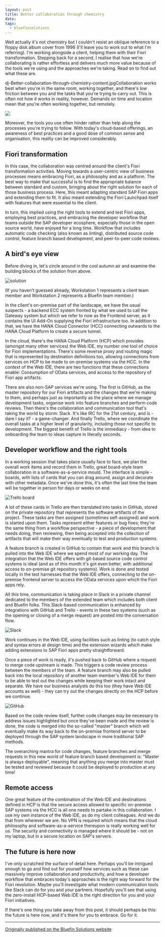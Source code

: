 ```yaml
---
layout: post
title: Better collaboration through chemistry
date: 
tags:
  - bluefinsolutions
---
```


Well actually it's not chemistry but I couldn't resist an oblique reference to a floppy disk album cover from 1996 (I'll leave you to work out to what I'm referring). I'm working alongside a client, helping them with their Fiori transformation. Stepping back for a second, I realise that how we're collaborating is rather effortless and delivers much more value because of the tools we're using and the approaches we're taking. Read on to find out what these are.

dj-Better-collaboration-through-chemistry-content.jpgCollaboration works best when you're in the same room, working together, and there's low friction between you and the tasks that you're trying to carry out. This is often not how it works in reality, however. Demands on time and location mean that you're often working together, but remotely. 

![](/images/2016/11/landscape.jpg)

Moreover, the tools you use often hinder rather than help along the processes you're trying to follow. 
With today's cloud-based offerings, an awareness of best practices and a good dose of common sense and organisation, this reality can be improved considerably. 

## Fiori transformation

In this case, the collaboration was centred around the client's Fiori transformation activities. Moving towards a user-centric view of business processes means embracing Fiori, as a philosophy and as a platform. The best way to make that successful is to find the appropriate balance between standard and custom, bringing about the right solution for each of those business process. Here, this meant adapting standard SAP Fiori apps and extending them to fit. It also meant extending the Fiori Launchpad itself with features that were essential to the client.

In turn, this implied using the right tools to extend and test Fiori apps, employing best practices, and embracing the developer workflow that teams outside the SAP developer ecosphere, especially those in the open source world, have enjoyed for a long time. Workflow that includes automatic code checking (also known as linting), distributed source code control, feature branch based development, and peer-to-peer code reviews. 

## A bird's eye view

Before diving in, let's circle around in the cool autumn air and examine the building blocks of the solution from above.

![solution](/images/2016/11/building-blocks.jpg)

(If you haven't guessed already, Workstation 1 represents a client team member and Workstation 2 represents a Bluefin team member.)

In the client's on-premise part of the landscape, we have the usual suspects - a backend ECC system fronted by what we used to call the Gateway system but which we refer to now as the Frontend server, as it contains the UI Add-On supplying the Fiori infrastructure too. In addition to that, we have the HANA Cloud Connector (HCC) connecting outwards to the HANA Cloud Platform to create a secure tunnel.

In the cloud, there's the HANA Cloud Platform (HCP) which provides (amongst many other services) the Web IDE, my number one tool of choice for Fiori implementations. There's some reverse proxy and routing magic that is represented by destination definitions too, allowing connections from services on HCP to be made to on-premise systems via the HCC. In the context of the Web IDE, there are two functions that these connections enable: Consumption of OData services, and access to the repository of Fiori app artifacts.

There are also non-SAP services we're using. The first is GitHub, as the master repository for our Fiori artifacts and the changes that we're making to them, and perhaps just as importantly as the place where we manage development tasks, organise work into feature branches and perform code reviews. Then there's the collaboration and communication tool that's taking the world by storm: Slack. It's like IRC for the 21st century, and is - dare I say it? - a game-changer. And finally Trello, where we coordinate the overall tasks at a higher level of granularity, including those not specific to development. The biggest benefit of Trello is the immediacy - from idea to onboarding the team to ideas capture in literally seconds.

## Developer workflow and the right tools

In a working session that takes place usually face to face, we plan the overall work items and record them in Trello, great board-style team collaboration in a software-as-a-service mould. The interface is simple - boards, with lists of cards that you can drag around, assign and decorate with other metadata. Once we've done this, it's often the last time the team will be together in person for days or weeks on end.

![Trello board](/images/2016/11/trello.jpg)

A lot of these cards in Trello are then translated into tasks in GitHub, stored on the private repository that represents the software artifacts of the project. These tasks are then assigned (sometimes self-assigned) and work is started upon them. Tasks represent either features or bug fixes; they're the same thing from a workflow perspective - a piece of development that needs doing, then reviewing, then being accepted into the collection of artifacts that will make their way eventually to test and production systems.

A feature branch is created in GitHub to contain that work and this branch is pulled into the Web IDE where we spend most of our working day. The integration that the Web IDE offers with git-based source code control systems is ideal (and as of this month it's got even better, with additional access to on-premise git repository systems). Work is done and tested locally in the test harnesses that the Web IDE offers, connecting to the on-premise frontend server to access the OData services upon which the Fiori apps rely.

All this time, communication is taking place in Slack in a private channel dedicated to the members of the extended team which includes both client and Bluefin folks. This Slack-based communication is enhanced by integrations with GitHub and Trello - events in these two systems (such as the opening or closing of a merge request) are posted into the conversation flow.

![Slack](/images/2016/11/slack.jpg)

Work continues in the Web IDE, using facilities such as linting (to catch style and syntax errors at design time) and the extension wizards which make adding extensions to SAP Fiori apps pretty straightforward.

Once a piece of work is ready, it's pushed back to GitHub where a request to merge code upstream is made. This triggers a code review process between the members of the team. A feature branch may also be pulled back into the local repository of another team member's Web IDE for them to be able to test out the changes while keeping their work intact and separate. We have our business analysts do this too (they have Web IDE accounts as well) - they can try out the changes directly on the HCP before we continue.

![GitHub](/images/2016/11/github.jpg)

Based on the code review itself, further code changes may be necessary to address issues highlighted but once they've been made and the review is done, the code is merged into the so-called "master" branch which will eventually make its way back to the on-premise frontend server to be deployed through the SAP system landscape in more traditional SAP methods.

The overarching mantra for code changes, feature branches and merge requests in this new world of feature branch based development is: "Master is always deployable", meaning that anything you merge into master must be tested and reviewed because it could be deployed to production at any time!

## Remote access

One great feature of the combination of the Web IDE and destinations defined in HCP is that the secure access allowed to specific on-premise SAP systems via the HCC is all one needs to partake in this collaboration. I use my own instance of the Web IDE, as do my client colleagues. And we do that from wherever we are. No VPN is required which means that the cloud philosophy and software-as-a-service thereupon is really working well for us. The security and connectivity is managed where it should be - not on my laptop, but in a secure location on SAP's servers.

## The future is here now

I've only scratched the surface of detail here. Perhaps you'll be intrigued enough to go and find out for yourself how services such as these can massively improve collaboration and productivity, and how a developer workflow that embraces today's approaches is the right way forward for the Fiori revolution. Maybe you'll investigate what modern communication tools like Slack can do for you and your partners. Hopefully you'll see that using the zero-install HCP-based Web IDE is the right direction for you and your Fiori initiatives.

If there's one thing you take away from this post, it should perhaps be this: the future is here now, and it's there for you to embrace. Go for it. 

---

[Originally published on the Bluefin Solutions website](http://web.archive.org/web/20180227042724/http://www.bluefinsolutions.com/insights/dj-adams/november-2016/better-collaboration-through-chemistry)

